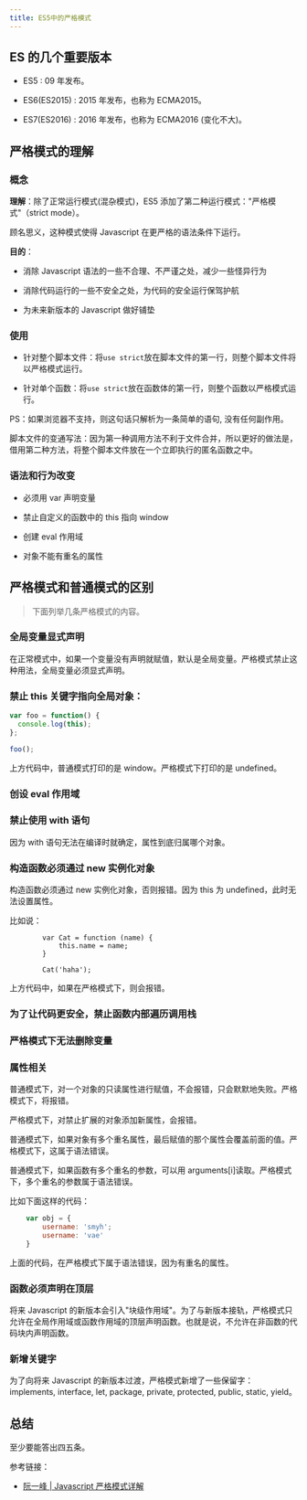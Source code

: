 ```yaml
---
title: ES5中的严格模式
---
```


## ES 的几个重要版本

- ES5 : 09 年发布。

- ES6(ES2015) : 2015 年发布，也称为 ECMA2015。

- ES7(ES2016) : 2016 年发布，也称为 ECMA2016 (变化不大)。

## 严格模式的理解

### 概念

**理解**：除了正常运行模式(混杂模式)，ES5 添加了第二种运行模式："严格模式"（strict mode）。

顾名思义，这种模式使得 Javascript 在更严格的语法条件下运行。

**目的**：

- 消除 Javascript 语法的一些不合理、不严谨之处，减少一些怪异行为

- 消除代码运行的一些不安全之处，为代码的安全运行保驾护航

- 为未来新版本的 Javascript 做好铺垫

### 使用

- 针对整个脚本文件：将`use strict`放在脚本文件的第一行，则整个脚本文件将以严格模式运行。

- 针对单个函数：将`use strict`放在函数体的第一行，则整个函数以严格模式运行。

PS：如果浏览器不支持，则这句话只解析为一条简单的语句, 没有任何副作用。

脚本文件的变通写法：因为第一种调用方法不利于文件合并，所以更好的做法是，借用第二种方法，将整个脚本文件放在一个立即执行的匿名函数之中。

### 语法和行为改变

- 必须用 var 声明变量

- 禁止自定义的函数中的 this 指向 window

- 创建 eval 作用域

- 对象不能有重名的属性

## 严格模式和普通模式的区别

> 下面列举几条严格模式的内容。

### 全局变量显式声明

在正常模式中，如果一个变量没有声明就赋值，默认是全局变量。严格模式禁止这种用法，全局变量必须显式声明。

### 禁止 this 关键字指向全局对象：

```javascript
var foo = function() {
  console.log(this);
};

foo();
```

上方代码中，普通模式打印的是 window。严格模式下打印的是 undefined。

### 创设 eval 作用域

### 禁止使用 with 语句

因为 with 语句无法在编译时就确定，属性到底归属哪个对象。

### 构造函数必须通过 new 实例化对象

构造函数必须通过 new 实例化对象，否则报错。因为 this 为 undefined，此时无法设置属性。

比如说：

```
        var Cat = function (name) {
            this.name = name;
        }

        Cat('haha');
```

上方代码中，如果在严格模式下，则会报错。

### 为了让代码更安全，禁止函数内部遍历调用栈

### 严格模式下无法删除变量

### 属性相关

普通模式下，对一个对象的只读属性进行赋值，不会报错，只会默默地失败。严格模式下，将报错。

严格模式下，对禁止扩展的对象添加新属性，会报错。

普通模式下，如果对象有多个重名属性，最后赋值的那个属性会覆盖前面的值。严格模式下，这属于语法错误。

普通模式下，如果函数有多个重名的参数，可以用 arguments[i]读取。严格模式下，多个重名的参数属于语法错误。

比如下面这样的代码：

```javascript
	var obj = {
		username: 'smyh';
		username: 'vae'
	}
```

上面的代码，在严格模式下属于语法错误，因为有重名的属性。

### 函数必须声明在顶层

将来 Javascript 的新版本会引入"块级作用域"。为了与新版本接轨，严格模式只允许在全局作用域或函数作用域的顶层声明函数。也就是说，不允许在非函数的代码块内声明函数。

### 新增关键字

为了向将来 Javascript 的新版本过渡，严格模式新增了一些保留字：implements, interface, let, package, private, protected, public, static, yield。

## 总结

至少要能答出四五条。

参考链接：

- [阮一峰 | Javascript 严格模式详解](http://www.ruanyifeng.com/blog/2013/01/javascript_strict_mode.html)

